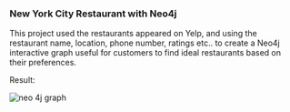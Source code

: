 ### New York City Restaurant with Neo4j


This project used the restaurants appeared on Yelp, and using the restaurant name, location, phone number, ratings etc.. to create a Neo4j interactive graph useful for customers to find ideal restaurants based on their preferences.

Result:



![neo 4j graph](https://user-images.githubusercontent.com/83112222/163323323-0326ff11-1f26-4ac7-9929-9883ceeda6b0.jpg)
